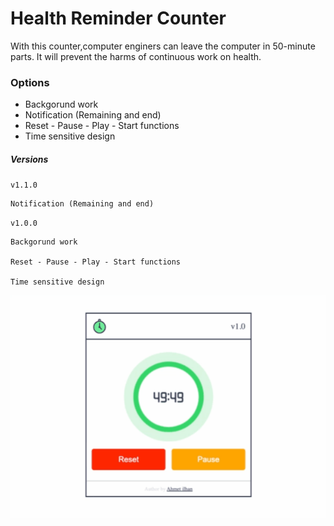 # Health Reminder Counter

With this counter,computer enginers can leave the computer in 50-minute parts. It will prevent the harms of continuous work on health.

### Options

- Backgorund work
- Notification (Remaining and end)
- Reset - Pause - Play - Start functions
- Time sensitive design

##### Versions

`v1.1.0`

    Notification (Remaining and end)

`v1.0.0`

    Backgorund work

    Reset - Pause - Play - Start functions

    Time sensitive design

![alt text](./assets/img/preview.gif)
